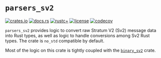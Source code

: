 # `parsers_sv2`

[![crates.io](https://img.shields.io/crates/v/parsers_sv2.svg)](https://crates.io/crates/parsers_sv2)
[![docs.rs](https://docs.rs/parsers_sv2/badge.svg)](https://docs.rs/parsers_sv2)
[![rustc+](https://img.shields.io/badge/rustc-1.75.0%2B-lightgrey.svg)](https://blog.rust-lang.org/2023/12/28/Rust-1.75.0.html)
[![license](https://img.shields.io/badge/license-MIT%2FApache--2.0-blue.svg)](https://github.com/stratum-mining/stratum/blob/main/LICENSE.md)
[![codecov](https://codecov.io/gh/stratum-mining/stratum/branch/main/graph/badge.svg?flag=parsers_sv2-coverage)](https://codecov.io/gh/stratum-mining/stratum)

`parsers_sv2` provides logic to convert raw Stratum V2 (Sv2) message data into Rust types, as well as logic to handle conversions among Sv2 Rust types. The crate is `no_std` compatible by default.

Most of the logic on this crate is tightly coupled with the [`binary_sv2`](https://docs.rs/binary_sv2/latest/binary_sv2/) crate.
